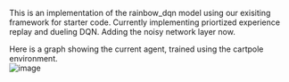 This is an implementation of the rainbow_dqn model using our exisiting framework for starter code. Currently implementing priortized experience replay and dueling DQN. Adding the noisy network layer now. 

Here is a graph showing the current agent, trained using the cartpole environment.   
![image](https://github.com/user-attachments/assets/3465944b-3091-4c79-9762-570546abc88f)
